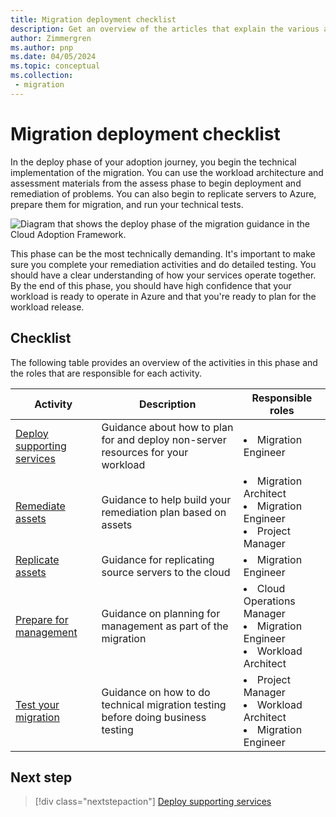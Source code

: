 ```yaml
---
title: Migration deployment checklist
description: Get an overview of the articles that explain the various activities that might be involved in the deploy phase for migrating a workload in Azure.
author: Zimmergren
ms.author: pnp
ms.date: 04/05/2024
ms.topic: conceptual
ms.collection: 
 - migration
---
```


# Migration deployment checklist

In the deploy phase of your adoption journey, you begin the technical implementation of the migration. You can use the workload architecture and assessment materials from the assess phase to begin deployment and remediation of problems. You can also begin to replicate servers to Azure, prepare them for migration, and run your technical tests.

![Diagram that shows the deploy phase of the migration guidance in the Cloud Adoption Framework.](../media/migrate-deploy.svg)

This phase can be the most technically demanding. It's important to make sure you complete your remediation activities and do detailed testing. You should have a clear understanding of how your services operate together. By the end of this phase, you should have high confidence that your workload is ready to operate in Azure and that you're ready to plan for the workload release.

## Checklist

The following table provides an overview of the activities in this phase and the roles that are responsible for each activity.

|Activity|Description|Responsible roles|
|---|---|---|
|[Deploy supporting services](./deploy-supporting-services.md)|Guidance about how to plan for and deploy non-server resources for your workload|<li>Migration Engineer|
|[Remediate assets](./remediate.md)|Guidance to help build your remediation plan based on assets|<li>Migration Architect<br><li>Migration Engineer<br><li>Project Manager|
|[Replicate assets](./replicate.md)|Guidance for replicating source servers to the cloud|<li>Migration Engineer|
|[Prepare for management](./prepare-for-management.md)|Guidance on planning for management as part of the migration|<li>Cloud Operations Manager<br><li>Migration Engineer<br><li>Workload Architect|
|[Test your migration](./migration-test.md)|Guidance on how to do technical migration testing before doing business testing|<li>Project Manager<br><li>Workload Architect<br><li>Migration Engineer|

## Next step

> [!div class="nextstepaction"]
> [Deploy supporting services](./deploy-supporting-services.md)
